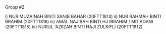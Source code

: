 Group #2

i) NUR MUZAINAH BINTI SANIB BAHAR (20FTT1814)
ii) NUR RAHMAH BINTI BRAHIM (20FTT1818)
iii) AMAL NAJIBAH BINTI HJ IBRAHIM / MD ADANI (20FTT1815)
iv) NURUL 'AZIIZAH BINTI HAJI ZULKIFLI (20FTT1812)

